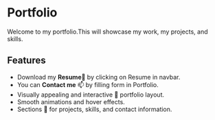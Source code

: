 # Portfolio
Welcome to my portfolio.This will showcase my work, my projects, and skills.
## Features
- Download my **Resume**📄 by clicking on Resume in navbar.
- You can **Contact me** 📫 by filling form in Portfolio.
- Visually appealing and interactive 🌈 portfolio layout.
- Smooth animations and hover effects.
- Sections 💬 for projects, skills, and contact information.
